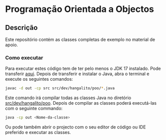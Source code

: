 Programação Orientada a Objectos
====================================    

Descrição
------------------------------------

Este repositório contém as classes completas de exemplo no material de apoio.


### Como executar

Para executar estes código tem de ter pelo menos o JDK 17 instalado. Pode transferir [aqui](https://www.oracle.com/java/technologies/downloads/). Depois de transferir e instalar o Java, abra o terminal e execute os seguintes comandos:

```sh
javac -d out -cp src src/dev/hangalito/poo/*.java
```

Este comando irá compilar todas as classes Java no diretório [src/dev/hangalito/poo](./src/dev/hangalito/poo).
Depois de compilar as classes poderá executá-las com o seguinte commando:

```sh
java -cp out <Nome-da-classe>
```

Ou pode também abrir o projecto com o seu editor de código ou IDE preferido e executar as classes.

